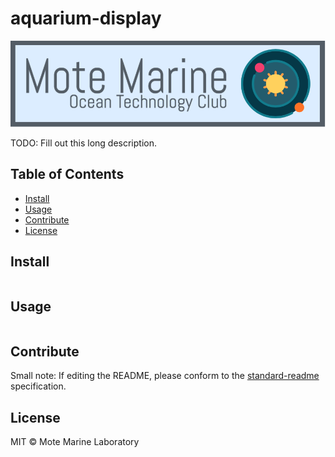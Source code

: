 # aquarium-display


![banner](https://github.com/MoteMarine/Aquarium-Sensor-Display/blob/master/docs/images/logo.png)


TODO: Fill out this long description.

## Table of Contents

- [Install](#install)
- [Usage](#usage)
- [Contribute](#contribute)
- [License](#license)

## Install

```
```

## Usage

```
```

## Contribute



Small note: If editing the README, please conform to the [standard-readme](https://github.com/RichardLitt/standard-readme) specification.

## License

MIT © Mote Marine Laboratory
